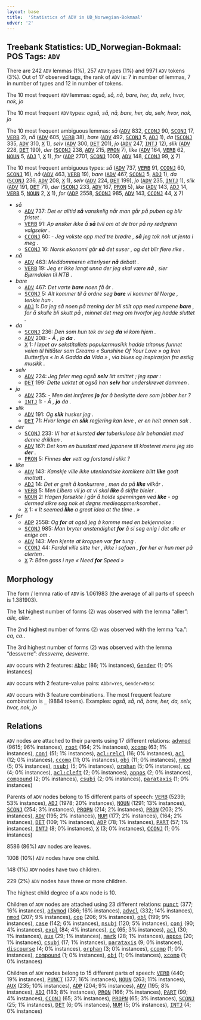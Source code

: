 ```yaml
---
layout: base
title:  'Statistics of ADV in UD_Norwegian-Bokmaal'
udver: '2'
---
```


## Treebank Statistics: UD_Norwegian-Bokmaal: POS Tags: `ADV`

There are 242 `ADV` lemmas (1%), 257 `ADV` types (1%) and 9971 `ADV` tokens (3%).
Out of 17 observed tags, the rank of `ADV` is: 7 in number of lemmas, 7 in number of types and 12 in number of tokens.

The 10 most frequent `ADV` lemmas: <em>også, så, nå, bare, her, da, selv, hvor, nok, jo</em>

The 10 most frequent `ADV` types:  <em>også, så, nå, bare, her, da, selv, hvor, nok, jo</em>

The 10 most frequent ambiguous lemmas: <em>så</em> (<tt><a href="no_bokmaal-pos-ADV.html">ADV</a></tt> 832, <tt><a href="no_bokmaal-pos-CCONJ.html">CCONJ</a></tt> 90, <tt><a href="no_bokmaal-pos-SCONJ.html">SCONJ</a></tt> 17, <tt><a href="no_bokmaal-pos-VERB.html">VERB</a></tt> 2), <em>nå</em> (<tt><a href="no_bokmaal-pos-ADV.html">ADV</a></tt> 605, <tt><a href="no_bokmaal-pos-VERB.html">VERB</a></tt> 38), <em>bare</em> (<tt><a href="no_bokmaal-pos-ADV.html">ADV</a></tt> 492, <tt><a href="no_bokmaal-pos-SCONJ.html">SCONJ</a></tt> 5, <tt><a href="no_bokmaal-pos-ADJ.html">ADJ</a></tt> 1), <em>da</em> (<tt><a href="no_bokmaal-pos-SCONJ.html">SCONJ</a></tt> 335, <tt><a href="no_bokmaal-pos-ADV.html">ADV</a></tt> 310, <tt><a href="no_bokmaal-pos-X.html">X</a></tt> 1), <em>selv</em> (<tt><a href="no_bokmaal-pos-ADV.html">ADV</a></tt> 300, <tt><a href="no_bokmaal-pos-DET.html">DET</a></tt> 201), <em>jo</em> (<tt><a href="no_bokmaal-pos-ADV.html">ADV</a></tt> 247, <tt><a href="no_bokmaal-pos-INTJ.html">INTJ</a></tt> 12), <em>slik</em> (<tt><a href="no_bokmaal-pos-ADV.html">ADV</a></tt> 228, <tt><a href="no_bokmaal-pos-DET.html">DET</a></tt> 190), <em>der</em> (<tt><a href="no_bokmaal-pos-SCONJ.html">SCONJ</a></tt> 238, <tt><a href="no_bokmaal-pos-ADV.html">ADV</a></tt> 215, <tt><a href="no_bokmaal-pos-PRON.html">PRON</a></tt> 7), <em>like</em> (<tt><a href="no_bokmaal-pos-ADV.html">ADV</a></tt> 164, <tt><a href="no_bokmaal-pos-VERB.html">VERB</a></tt> 62, <tt><a href="no_bokmaal-pos-NOUN.html">NOUN</a></tt> 5, <tt><a href="no_bokmaal-pos-ADJ.html">ADJ</a></tt> 1, <tt><a href="no_bokmaal-pos-X.html">X</a></tt> 1), <em>for</em> (<tt><a href="no_bokmaal-pos-ADP.html">ADP</a></tt> 2701, <tt><a href="no_bokmaal-pos-SCONJ.html">SCONJ</a></tt> 1009, <tt><a href="no_bokmaal-pos-ADV.html">ADV</a></tt> 148, <tt><a href="no_bokmaal-pos-CCONJ.html">CCONJ</a></tt> 99, <tt><a href="no_bokmaal-pos-X.html">X</a></tt> 7)

The 10 most frequent ambiguous types:  <em>så</em> (<tt><a href="no_bokmaal-pos-ADV.html">ADV</a></tt> 737, <tt><a href="no_bokmaal-pos-VERB.html">VERB</a></tt> 91, <tt><a href="no_bokmaal-pos-CCONJ.html">CCONJ</a></tt> 60, <tt><a href="no_bokmaal-pos-SCONJ.html">SCONJ</a></tt> 16), <em>nå</em> (<tt><a href="no_bokmaal-pos-ADV.html">ADV</a></tt> 463, <tt><a href="no_bokmaal-pos-VERB.html">VERB</a></tt> 19), <em>bare</em> (<tt><a href="no_bokmaal-pos-ADV.html">ADV</a></tt> 467, <tt><a href="no_bokmaal-pos-SCONJ.html">SCONJ</a></tt> 5, <tt><a href="no_bokmaal-pos-ADJ.html">ADJ</a></tt> 1), <em>da</em> (<tt><a href="no_bokmaal-pos-SCONJ.html">SCONJ</a></tt> 236, <tt><a href="no_bokmaal-pos-ADV.html">ADV</a></tt> 208, <tt><a href="no_bokmaal-pos-X.html">X</a></tt> 1), <em>selv</em> (<tt><a href="no_bokmaal-pos-ADV.html">ADV</a></tt> 224, <tt><a href="no_bokmaal-pos-DET.html">DET</a></tt> 199), <em>jo</em> (<tt><a href="no_bokmaal-pos-ADV.html">ADV</a></tt> 235, <tt><a href="no_bokmaal-pos-INTJ.html">INTJ</a></tt> 1), <em>slik</em> (<tt><a href="no_bokmaal-pos-ADV.html">ADV</a></tt> 191, <tt><a href="no_bokmaal-pos-DET.html">DET</a></tt> 71), <em>der</em> (<tt><a href="no_bokmaal-pos-SCONJ.html">SCONJ</a></tt> 233, <tt><a href="no_bokmaal-pos-ADV.html">ADV</a></tt> 167, <tt><a href="no_bokmaal-pos-PRON.html">PRON</a></tt> 5), <em>like</em> (<tt><a href="no_bokmaal-pos-ADV.html">ADV</a></tt> 143, <tt><a href="no_bokmaal-pos-ADJ.html">ADJ</a></tt> 14, <tt><a href="no_bokmaal-pos-VERB.html">VERB</a></tt> 5, <tt><a href="no_bokmaal-pos-NOUN.html">NOUN</a></tt> 2, <tt><a href="no_bokmaal-pos-X.html">X</a></tt> 1), <em>for</em> (<tt><a href="no_bokmaal-pos-ADP.html">ADP</a></tt> 2558, <tt><a href="no_bokmaal-pos-SCONJ.html">SCONJ</a></tt> 985, <tt><a href="no_bokmaal-pos-ADV.html">ADV</a></tt> 143, <tt><a href="no_bokmaal-pos-CCONJ.html">CCONJ</a></tt> 44, <tt><a href="no_bokmaal-pos-X.html">X</a></tt> 7)


* <em>så</em>
  * <tt><a href="no_bokmaal-pos-ADV.html">ADV</a></tt> 737: <em>Det er alltid <b>så</b> vanskelig når man går på puben og blir fristet .</em>
  * <tt><a href="no_bokmaal-pos-VERB.html">VERB</a></tt> 91: <em>Ap ønsker ikke å <b>så</b> tvil om at de tror på ny rødgrønn valgseier .</em>
  * <tt><a href="no_bokmaal-pos-CCONJ.html">CCONJ</a></tt> 60: <em>- Jeg vokste opp med tre brødre , <b>så</b> jeg tok nok ut jenta i meg .</em>
  * <tt><a href="no_bokmaal-pos-SCONJ.html">SCONJ</a></tt> 16: <em>Norsk økonomi går <b>så</b> det suser , og det blir flere rike .</em>
* <em>nå</em>
  * <tt><a href="no_bokmaal-pos-ADV.html">ADV</a></tt> 463: <em>Meddommeren etterlyser <b>nå</b> debatt .</em>
  * <tt><a href="no_bokmaal-pos-VERB.html">VERB</a></tt> 19: <em>Jeg er ikke langt unna der jeg skal være <b>nå</b> , sier Bjørndalen til NTB .</em>
* <em>bare</em>
  * <tt><a href="no_bokmaal-pos-ADV.html">ADV</a></tt> 467: <em>Det varte <b>bare</b> noen få år .</em>
  * <tt><a href="no_bokmaal-pos-SCONJ.html">SCONJ</a></tt> 5: <em>Alt kommer til å ordne seg <b>bare</b> vi kommer til Norge , tenkte hun .</em>
  * <tt><a href="no_bokmaal-pos-ADJ.html">ADJ</a></tt> 1: <em>Da jeg så noen på trening der bli stilt opp med rumpene <b>bare</b> , for å skulle bli skutt på , minnet det meg om hvorfor jeg hadde sluttet .</em>
* <em>da</em>
  * <tt><a href="no_bokmaal-pos-SCONJ.html">SCONJ</a></tt> 236: <em>Den som hun tok av seg <b>da</b> vi kom hjem .</em>
  * <tt><a href="no_bokmaal-pos-ADV.html">ADV</a></tt> 208: <em>- Å , jo <b>da</b> .</em>
  * <tt><a href="no_bokmaal-pos-X.html">X</a></tt> 1: <em>I løpet av sekstitallets populærmusikk hadde tritonus funnet veien til hitlåter som Creams « Sunshine Of Your Love » og Iron Butterflys « In A Gadda <b>da</b> Vida » , via blues og inspirasjon fra østlig musikk .</em>
* <em>selv</em>
  * <tt><a href="no_bokmaal-pos-ADV.html">ADV</a></tt> 224: <em>Jeg føler meg også <b>selv</b> litt smittet ; jeg spør :</em>
  * <tt><a href="no_bokmaal-pos-DET.html">DET</a></tt> 199: <em>Dette uaktet at også han <b>selv</b> har underskrevet dommen .</em>
* <em>jo</em>
  * <tt><a href="no_bokmaal-pos-ADV.html">ADV</a></tt> 235: <em>- Men det innføres <b>jo</b> for å beskytte dere som jobber her ?</em>
  * <tt><a href="no_bokmaal-pos-INTJ.html">INTJ</a></tt> 1: <em>- Å , <b>jo</b> da .</em>
* <em>slik</em>
  * <tt><a href="no_bokmaal-pos-ADV.html">ADV</a></tt> 191: <em>Og <b>slik</b> husker jeg .</em>
  * <tt><a href="no_bokmaal-pos-DET.html">DET</a></tt> 71: <em>Hvor lenge en <b>slik</b> regjering kan leve , er en helt annen sak .</em>
* <em>der</em>
  * <tt><a href="no_bokmaal-pos-SCONJ.html">SCONJ</a></tt> 233: <em>Vi har et kursted <b>der</b> tuberkulose blir behandlet med denne drikken .</em>
  * <tt><a href="no_bokmaal-pos-ADV.html">ADV</a></tt> 167: <em>Det kom en busslast med japanere til klosteret mens jeg sto <b>der</b> .</em>
  * <tt><a href="no_bokmaal-pos-PRON.html">PRON</a></tt> 5: <em>Finnes <b>der</b> vett og forstand i slikt ?</em>
* <em>like</em>
  * <tt><a href="no_bokmaal-pos-ADV.html">ADV</a></tt> 143: <em>Kanskje ville ikke utenlandske komikere blitt <b>like</b> godt mottatt .</em>
  * <tt><a href="no_bokmaal-pos-ADJ.html">ADJ</a></tt> 14: <em>Det er greit å konkurrere , men da på <b>like</b> vilkår .</em>
  * <tt><a href="no_bokmaal-pos-VERB.html">VERB</a></tt> 5: <em>Men Libero vil jo at vi skal <b>like</b> å skifte bleier .</em>
  * <tt><a href="no_bokmaal-pos-NOUN.html">NOUN</a></tt> 2: <em>Hagen forsøkte i går å holde spenningen ved <b>like</b> - og dermed sikre seg nok et døgns medieoppmerksomhet .</em>
  * <tt><a href="no_bokmaal-pos-X.html">X</a></tt> 1: <em>« It seemed <b>like</b> a great idea at the time . »</em>
* <em>for</em>
  * <tt><a href="no_bokmaal-pos-ADP.html">ADP</a></tt> 2558: <em>Og <b>for</b> at også jeg å komme med en bekjennelse :</em>
  * <tt><a href="no_bokmaal-pos-SCONJ.html">SCONJ</a></tt> 985: <em>Man bryter anstendighet <b>for</b> å si seg enig i det alle er enige om .</em>
  * <tt><a href="no_bokmaal-pos-ADV.html">ADV</a></tt> 143: <em>Men kjente at kroppen var <b>for</b> tung .</em>
  * <tt><a href="no_bokmaal-pos-CCONJ.html">CCONJ</a></tt> 44: <em>Fardal ville sitte her , ikke i sofaen , <b>for</b> her er hun mer på alerten .</em>
  * <tt><a href="no_bokmaal-pos-X.html">X</a></tt> 7: <em>Bånn gass i nye « Need <b>for</b> Speed »</em>

## Morphology

The form / lemma ratio of `ADV` is 1.061983 (the average of all parts of speech is 1.381903).

The 1st highest number of forms (2) was observed with the lemma “aller”: <em>alle, aller</em>.

The 2nd highest number of forms (2) was observed with the lemma “ca.”: <em>ca, ca.</em>.

The 3rd highest number of forms (2) was observed with the lemma “dessverre”: <em>dessverre, desverre</em>.

`ADV` occurs with 2 features: <tt><a href="no_bokmaal-feat-Abbr.html">Abbr</a></tt> (86; 1% instances), <tt><a href="no_bokmaal-feat-Gender.html">Gender</a></tt> (1; 0% instances)

`ADV` occurs with 2 feature-value pairs: `Abbr=Yes`, `Gender=Masc`

`ADV` occurs with 3 feature combinations.
The most frequent feature combination is `_` (9884 tokens).
Examples: <em>også, så, nå, bare, her, da, selv, hvor, nok, jo</em>


## Relations

`ADV` nodes are attached to their parents using 17 different relations: <tt><a href="no_bokmaal-dep-advmod.html">advmod</a></tt> (9615; 96% instances), <tt><a href="no_bokmaal-dep-root.html">root</a></tt> (164; 2% instances), <tt><a href="no_bokmaal-dep-xcomp.html">xcomp</a></tt> (63; 1% instances), <tt><a href="no_bokmaal-dep-conj.html">conj</a></tt> (51; 1% instances), <tt><a href="no_bokmaal-dep-acl-relcl.html">acl:relcl</a></tt> (16; 0% instances), <tt><a href="no_bokmaal-dep-acl.html">acl</a></tt> (12; 0% instances), <tt><a href="no_bokmaal-dep-ccomp.html">ccomp</a></tt> (11; 0% instances), <tt><a href="no_bokmaal-dep-obj.html">obj</a></tt> (11; 0% instances), <tt><a href="no_bokmaal-dep-nmod.html">nmod</a></tt> (5; 0% instances), <tt><a href="no_bokmaal-dep-nsubj.html">nsubj</a></tt> (5; 0% instances), <tt><a href="no_bokmaal-dep-orphan.html">orphan</a></tt> (5; 0% instances), <tt><a href="no_bokmaal-dep-cc.html">cc</a></tt> (4; 0% instances), <tt><a href="no_bokmaal-dep-acl-cleft.html">acl:cleft</a></tt> (2; 0% instances), <tt><a href="no_bokmaal-dep-appos.html">appos</a></tt> (2; 0% instances), <tt><a href="no_bokmaal-dep-compound.html">compound</a></tt> (2; 0% instances), <tt><a href="no_bokmaal-dep-csubj.html">csubj</a></tt> (2; 0% instances), <tt><a href="no_bokmaal-dep-parataxis.html">parataxis</a></tt> (1; 0% instances)

Parents of `ADV` nodes belong to 15 different parts of speech: <tt><a href="no_bokmaal-pos-VERB.html">VERB</a></tt> (5239; 53% instances), <tt><a href="no_bokmaal-pos-ADJ.html">ADJ</a></tt> (1978; 20% instances), <tt><a href="no_bokmaal-pos-NOUN.html">NOUN</a></tt> (1291; 13% instances), <tt><a href="no_bokmaal-pos-SCONJ.html">SCONJ</a></tt> (254; 3% instances), <tt><a href="no_bokmaal-pos-PROPN.html">PROPN</a></tt> (214; 2% instances), <tt><a href="no_bokmaal-pos-PRON.html">PRON</a></tt> (203; 2% instances), <tt><a href="no_bokmaal-pos-ADV.html">ADV</a></tt> (195; 2% instances), <tt><a href="no_bokmaal-pos-NUM.html">NUM</a></tt> (177; 2% instances),  (164; 2% instances), <tt><a href="no_bokmaal-pos-DET.html">DET</a></tt> (109; 1% instances), <tt><a href="no_bokmaal-pos-ADP.html">ADP</a></tt> (78; 1% instances), <tt><a href="no_bokmaal-pos-PART.html">PART</a></tt> (57; 1% instances), <tt><a href="no_bokmaal-pos-INTJ.html">INTJ</a></tt> (8; 0% instances), <tt><a href="no_bokmaal-pos-X.html">X</a></tt> (3; 0% instances), <tt><a href="no_bokmaal-pos-CCONJ.html">CCONJ</a></tt> (1; 0% instances)

8586 (86%) `ADV` nodes are leaves.

1008 (10%) `ADV` nodes have one child.

148 (1%) `ADV` nodes have two children.

229 (2%) `ADV` nodes have three or more children.

The highest child degree of a `ADV` node is 10.

Children of `ADV` nodes are attached using 23 different relations: <tt><a href="no_bokmaal-dep-punct.html">punct</a></tt> (377; 16% instances), <tt><a href="no_bokmaal-dep-advmod.html">advmod</a></tt> (366; 16% instances), <tt><a href="no_bokmaal-dep-advcl.html">advcl</a></tt> (332; 14% instances), <tt><a href="no_bokmaal-dep-nmod.html">nmod</a></tt> (207; 9% instances), <tt><a href="no_bokmaal-dep-cop.html">cop</a></tt> (206; 9% instances), <tt><a href="no_bokmaal-dep-obl.html">obl</a></tt> (199; 9% instances), <tt><a href="no_bokmaal-dep-case.html">case</a></tt> (142; 6% instances), <tt><a href="no_bokmaal-dep-nsubj.html">nsubj</a></tt> (120; 5% instances), <tt><a href="no_bokmaal-dep-conj.html">conj</a></tt> (90; 4% instances), <tt><a href="no_bokmaal-dep-expl.html">expl</a></tt> (84; 4% instances), <tt><a href="no_bokmaal-dep-cc.html">cc</a></tt> (65; 3% instances), <tt><a href="no_bokmaal-dep-acl.html">acl</a></tt> (30; 1% instances), <tt><a href="no_bokmaal-dep-aux.html">aux</a></tt> (29; 1% instances), <tt><a href="no_bokmaal-dep-mark.html">mark</a></tt> (28; 1% instances), <tt><a href="no_bokmaal-dep-appos.html">appos</a></tt> (20; 1% instances), <tt><a href="no_bokmaal-dep-csubj.html">csubj</a></tt> (17; 1% instances), <tt><a href="no_bokmaal-dep-parataxis.html">parataxis</a></tt> (9; 0% instances), <tt><a href="no_bokmaal-dep-discourse.html">discourse</a></tt> (4; 0% instances), <tt><a href="no_bokmaal-dep-orphan.html">orphan</a></tt> (3; 0% instances), <tt><a href="no_bokmaal-dep-ccomp.html">ccomp</a></tt> (1; 0% instances), <tt><a href="no_bokmaal-dep-compound.html">compound</a></tt> (1; 0% instances), <tt><a href="no_bokmaal-dep-obj.html">obj</a></tt> (1; 0% instances), <tt><a href="no_bokmaal-dep-xcomp.html">xcomp</a></tt> (1; 0% instances)

Children of `ADV` nodes belong to 15 different parts of speech: <tt><a href="no_bokmaal-pos-VERB.html">VERB</a></tt> (440; 19% instances), <tt><a href="no_bokmaal-pos-PUNCT.html">PUNCT</a></tt> (377; 16% instances), <tt><a href="no_bokmaal-pos-NOUN.html">NOUN</a></tt> (263; 11% instances), <tt><a href="no_bokmaal-pos-AUX.html">AUX</a></tt> (235; 10% instances), <tt><a href="no_bokmaal-pos-ADP.html">ADP</a></tt> (204; 9% instances), <tt><a href="no_bokmaal-pos-ADV.html">ADV</a></tt> (195; 8% instances), <tt><a href="no_bokmaal-pos-ADJ.html">ADJ</a></tt> (183; 8% instances), <tt><a href="no_bokmaal-pos-PRON.html">PRON</a></tt> (166; 7% instances), <tt><a href="no_bokmaal-pos-PART.html">PART</a></tt> (99; 4% instances), <tt><a href="no_bokmaal-pos-CCONJ.html">CCONJ</a></tt> (65; 3% instances), <tt><a href="no_bokmaal-pos-PROPN.html">PROPN</a></tt> (65; 3% instances), <tt><a href="no_bokmaal-pos-SCONJ.html">SCONJ</a></tt> (25; 1% instances), <tt><a href="no_bokmaal-pos-DET.html">DET</a></tt> (6; 0% instances), <tt><a href="no_bokmaal-pos-NUM.html">NUM</a></tt> (5; 0% instances), <tt><a href="no_bokmaal-pos-INTJ.html">INTJ</a></tt> (4; 0% instances)

